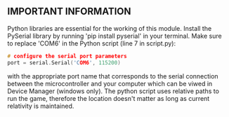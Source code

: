 ## IMPORTANT INFORMATION

Python libraries are essential for the working of this module. Install the PySerial library by running 'pip install pyserial' in your terminal. 
Make sure to replace 'COM6' in the Python script (line 7 in script.py):
```c
# configure the serial port parameters
port = serial.Serial('COM6', 115200)
```
with the appropriate port name that corresponds to the serial connection between the microcontroller and your computer which can be viwed in Device Manager (windows only).
The python script uses relative paths to run the game, therefore the location doesn't matter as long as current relativity is maintained.
